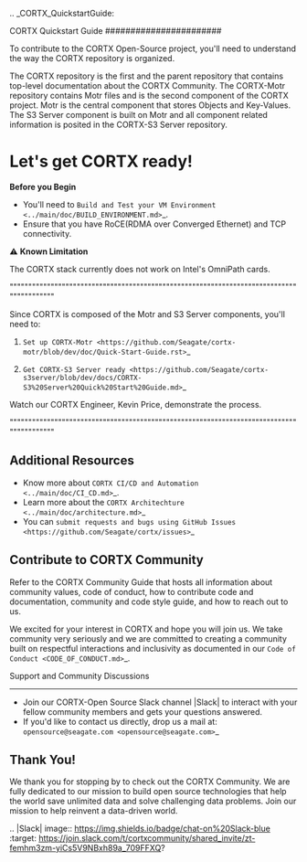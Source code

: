 
.. _CORTX_QuickstartGuide:

CORTX Quickstart Guide
#######################

To contribute to the CORTX Open-Source project, you'll need to understand the way the CORTX repository is organized. 

The CORTX repository is the first and the parent repository that contains top-level documentation about the CORTX Community. The CORTX-Motr repository contains Motr files and is the second component of the CORTX project. Motr is the central component that stores Objects and Key-Values. The S3 Server component is built on Motr and all component related information is posited in the CORTX-S3 Server repository. 

Let's get CORTX ready!
======================

**Before you Begin**

- You'll need to `Build and Test your VM Environment <../main/doc/BUILD_ENVIRONMENT.md>`_.
- Ensure that you have RoCE(RDMA over Converged Ethernet) and TCP connectivity.

⚠️ **Known Limitation**

The CORTX stack currently does not work on Intel's OmniPath cards.

"""""""""""""""""""""""""""""""""""""""""""""""""""""""""""""""""""""""""""""""""""""""""

Since CORTX is composed of the Motr and S3 Server components, you'll need to:

1. `Set up CORTX-Motr <https://github.com/Seagate/cortx-motr/blob/dev/doc/Quick-Start-Guide.rst>`_

2. `Get CORTX-S3 Server ready <https://github.com/Seagate/cortx-s3server/blob/dev/docs/CORTX-S3%20Server%20Quick%20Start%20Guide.md>`_

Watch our CORTX Engineer, Kevin Price, demonstrate **<link to the video>** the process.

"""""""""""""""""""""""""""""""""""""""""""""""""""""""""""""""""""""""""""""""""""""""""

Additional Resources
---------------------

- Know more about `CORTX CI/CD and Automation <../main/doc/CI_CD.md>`_.
- Learn more about the `CORTX Architechture <../main/doc/architecture.md>`_
- You can `submit requests and bugs using GitHub Issues <https://github.com/Seagate/cortx/issues>`_

Contribute to CORTX Community
-----------------------------

Refer to the CORTX Community Guide **<link placeholder>** that hosts all information about community values, code of conduct, how to contribute code and documentation, community and code style guide, and how to reach out to us.

We excited for your interest in CORTX and hope you will join us. We take community very seriously and we are committed to creating a community built on respectful interactions and inclusivity as documented in our `Code of Conduct <CODE_OF_CONDUCT.md>`_.

Support and Community Discussions
*********************************

- Join our CORTX-Open Source Slack channel |Slack| to interact with your fellow community members and gets your questions answered. 
- If you'd like to contact us directly, drop us a mail at: `opensource@seagate.com <opensource@seagate.com>`_

Thank You!
-----------

We thank you for stopping by to check out the CORTX Community. We are fully dedicated to our mission to build open source technologies that help the world save unlimited data and solve challenging data problems. Join our mission to help reinvent a data-driven world.

.. |Slack| image:: https://img.shields.io/badge/chat-on%20Slack-blue
   :target: https://join.slack.com/t/cortxcommunity/shared_invite/zt-femhm3zm-yiCs5V9NBxh89a_709FFXQ?
